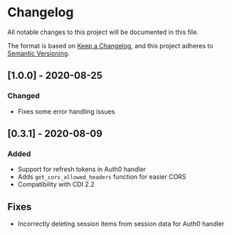# Changelog
All notable changes to this project will be documented in this file.

The format is based on [Keep a Changelog](https://keepachangelog.com/en/1.0.0/),
and this project adheres to [Semantic Versioning](https://semver.org/spec/v2.0.0.html).

## [1.0.0] - 2020-08-25
### Changed
- Fixes some error handling issues

## [0.3.1] - 2020-08-09
### Added
- Support for refresh tokens in Auth0 handler
- Adds `get_cors_allowed_headers` function for easier CORS
- Compatibility with CDI 2.2

## Fixes
- Incorrectly deleting session items from session data for Auth0 handler